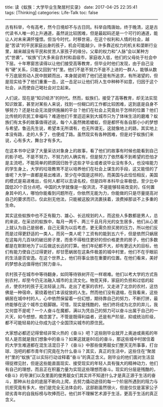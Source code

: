 title: 读《蚁族：大学毕业生聚居村实录》
date: 2017-04-25 22:35:41
tags: [Thinking]
categories: Life-Talk
toc: false

---

古有科举，今有高考，然今日境却不与古日同。科举自隋唐始，终于晚清，这是古代读书人唯一的上升通道，虽然说比较困难，但是最起码还是一个可行的通道，能让人对未来满怀憧憬。但当今时代，时移世易，在这个权利和人情的社会，越是“苦读”的平民家庭出身的孩子，机会可能越少。许多靠近权力的机关和垄断行业里，越来越没有平民和贫苦人家孩子的缘分。父辈的权力和“人脉”会以某种方式“世袭”。“蚁族”们大多来自农村和县级市，家庭收入低，他们的父母处于社会中下层。十年寒窗苦读得以让他们接受高等教育，但毕业时他们发现，由于自己没有“硬”关系，只能又回到“村”里。他们不是不努力不是不上进的一群人，能够从数千万底层劳动人民中脱颖而出，本身就说明了他们还是有所追求，有所渴望的，但是现实给予了他们重重一击，这一击足以让他们将人生中种种不如意，归因于这个社会，从而使自己喝社会对立起来。

人们说，现在是“知识经济”的时代。然而，蚁族们，接受了高等教育，却无法实现知识致富，甚至对某些人来说，找到一份糊口的工作都比较困难，这到底是自身不够努力？还是社会无法提供施展的平台？他们在社会上究竟处于怎样的位置？他们比传统的农民工幸福吗？难道他们千里迢迢来到大城市只为了体味生活的磨难？蚁族们有太多的故事值得述说，每个人虽然微若蝼蚁，但是都怀有各自那小小的梦想与希望。鲁迅先生说，希望本无所谓有，也无所谓无，这就像地上的路，其实地上本没有路，走的人多了，也便成了路。虽然现实有各种困难，但是对于蚁族们来说，心有多大，舞台才有多大。

在这本书中记录了大量采访对象身上的故事，看了他们的故事有时候也能看到自己的影子吧。不是不努力，不努力的人确实有，但是努力了依然看不到希望的恐怕才是主流吧，不能简单的把原因归咎于这些才毕业或者说毕业没有多久，也没啥能力的学生身上，大学的垃圾教育不足以培养他们在社会上谋生的手段，这又能怪的了谁呢？大学一直都是易出难进，至少在中国是这样的，而美国与此恰恰相反，美国的模式是易进难出，任何人都可以去读名校，但是四年本科毕业率极低，至少比中国低20个百分点吧。中国的大学就像是一股洪流，不是能够轻易改变的，任何置身其中的人，哪怕你能看到问题所在，你依然无能为力，你能做的只是尽量提高对自己的要求而已，仅此别无他法，只能被这股洪流裹挟着，浪费掉那谈不上多重的生命。

其实这些蚁族中也不乏有毅力、雄心、长远规划的人，而这些人多数都是男人，总的来说，在采访的蚁族中，每月一两千、两三千且月月光的女生居多，他们从心里上就认为自己是弱者，自己无需为以后考虑，更无需负担买房的压力，所以他们反而是过得更舒适的一类人，而另一类人呢？工资有的能到五六千，但是依然只蜗居在这每月几百块的破旧房子里，而舍不得租住更好的但价格更贵的房子，他们多数都是在默默地为了以后做这长远的打算。他们年纪都不大，却有更远大的目标，他们有能力使自己过得更好，却甘愿蜗居在这条件极差的城中村里，他们不在乎眼前的生活是否安逸。在这个世界上，他们将事业放在重要的位置。在他们看来，美好的梦想永远值得他们努力奋斗。

农村孩子在城市中等待翻身，如同等待铁树开花一样艰难。他们以考大学的方式告别农村，却至今仍无法融入城市的主流文化。物竞天择，家庭的负担和过低的起点，使农村的孩子无法轻装上阵。走出了老家的农村，又走进了北京的农村，这仿佛是一种宿命，萦绕着他们本该绽放的人生。然而他们没有退缩，在我看来，这些蜗居在城中村的人，心中依然保留着一份幻想，期待靠自己的努力，不断打拼，最终能够在这个城市立稳脚跟。可惜，现实是残酷的，他们终将成为北京的弃儿，我又何尝不是呢？一个人奋斗在魔都，满以为凭自己的努力可以奋斗出属于自己的一片天，如今想想，痴念罢了。不管是既得利益者，还是有产阶层，抑或统治阶级，都不可能轻易的让你成为这个全国顶尖城市的原住民。

大家想必都还记得曾经非常火热的《奋斗》吧？这些刚毕业就开上奥迪或奥拓的年轻人是否就是我们想象中的奋斗？如果这就是80后的奋斗，那这些城中村居住着的大学生难道都在混生活混日子？《奋斗》中那些俊男靓女们整天无所事事，打台球、泡吧的都市青年们究竟在为什么奋斗？其实，真正的生活中，这些住在“聚居村”里的“蚁族”正以实际行动诠释着“奋斗”的真正含义。刚毕业的他们面对生活显得捉襟见肘，但是这些能直面现实、接受现实的年轻人具有强大的精神动力，他们有自己的理想，而且正在积蓄力量为实现这些理想而奋斗。现实的分层是残酷的，《奋斗》的导演们以及里面的俊男靓女们其实并不知道什么才是真正源于生活的奋斗，那种从社会的底层不断向上爬，去努力撬动途径的每一个阶层所遇到的阻力与抗拒究竟有多大，他们是完全无法体会的，这部剧虽然很火，但是仅仅是富家公子顽劣青年的自我标榜与吹捧而已，他们并不理解艺术源于生活，更高于生活的真正含义。
